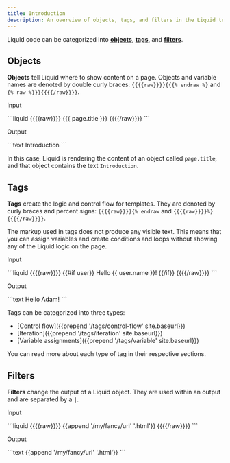```yaml
---
title: Introduction
description: An overview of objects, tags, and filters in the Liquid template language.
---
```


Liquid code can be categorized into [**objects**](#objects), [**tags**](#tags), and [**filters**](#filters).

## Objects

**Objects** tell Liquid where to show content on a page. Objects and variable names are denoted by double curly braces: `{{{{raw}}}}{{{% endraw %}` and `{% raw %}}}{{{{/raw}}}}`.


<p class="code-label">Input</p>
```liquid
{{{{raw}}}}
{{{ page.title }}}
{{{{/raw}}}}
```

<p class="code-label">Output</p>
```text
Introduction
```

In this case, Liquid is rendering the content of an object called `page.title`, and that object contains the text `Introduction`.

## Tags

**Tags** create the logic and control flow for templates. They are denoted by curly braces and percent signs: `{{{{raw}}}}{% endraw` and `{{{{raw}}}}%}{{{{/raw}}}}`.

The markup used in tags does not produce any visible text. This means that you can assign variables and create conditions and loops without showing any of the Liquid logic on the page.

<p class="code-label">Input</p>
```liquid
{{{{raw}}}}
{{#if user}}
  Hello {{ user.name }}!
{{/if}}
{{{{/raw}}}}
```

<p class="code-label">Output</p>
```text
Hello Adam!
```

Tags can be categorized into three types:

- [Control flow]({{prepend '/tags/control-flow' site.baseurl}})
- [Iteration]({{prepend '/tags/iteration' site.baseurl}})
- [Variable assignments]({{prepend '/tags/variable' site.baseurl}})

You can read more about each type of tag in their respective sections.


## Filters

**Filters** change the output of a Liquid object. They are used within an output and are separated by a `|`.

<p class="code-label">Input</p>
```liquid
{{{{raw}}}}
{{append '/my/fancy/url' '.html'}}
{{{{/raw}}}}
```

<p class="code-label">Output</p>
```text
{{append '/my/fancy/url' '.html'}}
```
